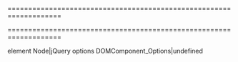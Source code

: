 ===================================================================
<!--hidden--><!--/hidden-->
===================================================================

<!--shortDescription-->

<!--/shortDescription-->

<!--paramName1-->element<!--/paramName1-->
<!--paramType1-->Node|jQuery<!--/paramType1-->
<!--paramDescription1-->

<!--/paramDescription1-->

<!--paramName2-->options<!--/paramName2-->
<!--paramType2-->DOMComponent_Options|undefined<!--/paramType2-->
<!--paramDescription2-->

<!--/paramDescription2-->

<!--fullDescription-->

<!--/fullDescription-->